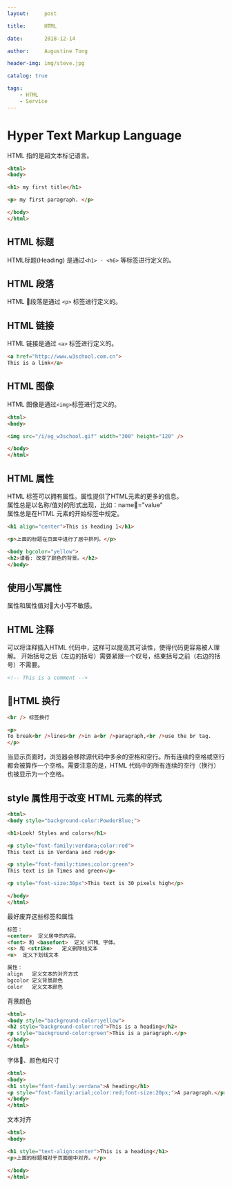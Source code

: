 ```yaml
---
layout:     post

title:      HTML

date:       2018-12-14

author:     Augustine Tong

header-img: img/steve.jpg

catalog: true

tags:
    - HTML
    - Service
---
```


# Hyper Text Markup Language
HTML 指的是超文本标记语言。  

```html
<html>
<body>

<h1> my first title</h1>

<p> my first paragraph. </p>

</body>
</html>
```

## HTML 标题
HTML标题(Heading) 是通过`<h1> - <h6>` 等标签进行定义的。  

## HTML 段落
HTML 段落是通过 `<p>` 标签进行定义的。

## HTML 链接
HTML 链接是通过 `<a>` 标签进行定义的。
```html
<a href="http://www.w3school.com.cn">
This is a link</a>
```
## HTML 图像
HTML 图像是通过`<img>`标签进行定义的。
```html
<html>
<body>

<img src="/i/eg_w3school.gif" width="300" height="120" />

</body>
</html>
```

## HTML 属性
HTML 标签可以拥有属性。属性提供了HTML元素的更多的信息。  
属性总是以名称/值对的形式出现，比如：name="value"  
属性总是在HTML 元素的开始标签中规定。  
```html
<h1 align="center">This is heading 1</h1>

<p>上面的标题在页面中进行了居中排列。</p>
```

```html
<body bgcolor="yellow">
<h2>请看: 改变了颜色的背景。</h2>
</body>

```

## 使用小写属性
属性和属性值对大小写不敏感。

## HTML 注释
可以将注释插入HTML 代码中，这样可以提高其可读性，使得代码更容易被人理解。
开始括号之后（左边的括号）需要紧跟一个叹号，结束括号之前（右边的括号）不需要。

```html
<!-- This is a comment -->
```

## HTML 换行
```html
<br /> 标签换行

<p>
To break<br />lines<br />in a<br />paragraph,<br />use the br tag.
</p>
```

当显示页面时，浏览器会移除源代码中多余的空格和空行。所有连续的空格或空行都会被算作一个空格。需要注意的是，HTML 代码中的所有连续的空行（换行）也被显示为一个空格。

## style 属性用于改变 HTML 元素的样式

```html
<html>
<body style="background-color:PowderBlue;">

<h1>Look! Styles and colors</h1>

<p style="font-family:verdana;color:red">
This text is in Verdana and red</p>

<p style="font-family:times;color:green">
This text is in Times and green</p>

<p style="font-size:30px">This text is 30 pixels high</p>

</body>
</html>
```

最好废弃这些标签和属性
```html
标签：
<center>  定义居中的内容。
<font> 和 <basefont>  定义 HTML 字体。
<s> 和 <strike>   定义删除线文本
<u>  定义下划线文本

属性：
align   定义文本的对齐方式
bgcolor 定义背景颜色
color   定义文本颜色
```

背景颜色
```html
<html>
<body style="background-color:yellow">
<h2 style="background-color:red">This is a heading</h2>
<p style="background-color:green">This is a paragraph.</p>
</body>
</html>
```

字体、颜色和尺寸
```html
<html>
<body>
<h1 style="font-family:verdana">A heading</h1>
<p style="font-family:arial;color:red;font-size:20px;">A paragraph.</p>
</body>
</html>
```

文本对齐
```html
<html>  
<body>

<h1 style="text-align:center">This is a heading</h1>
<p>上面的标题相对于页面居中对齐。</p>

</body>
</html>
```